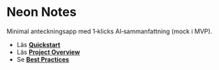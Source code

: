 # Neon Notes

Minimal anteckningsapp med 1‑klicks AI‑sammanfattning (mock i MVP).

- Läs **[Quickstart](docs/QUICKSTART.md)**
- Läs **[Project Overview](docs/PROJECT_OVERVIEW.md)**
- Se **[Best Practices](docs/BEST_PRACTICES.md)**
